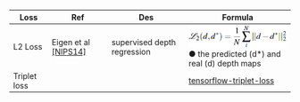 | Loss | Ref | Des | Formula |
| -- | -- | -- | -- |
| L2 Loss | Eigen et al [[NIPS14]](https://arxiv.org/pdf/1406.2283.pdf) | supervised depth regression | ![](doc/L2_loss.png) <br/> ● the predicted (d*) and real (d) depth maps  |
| Triplet loss | | | [tensorflow-triplet-loss](https://github.com/omoindrot/tensorflow-triplet-loss) |



